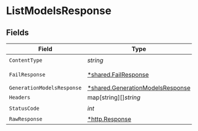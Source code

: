# ListModelsResponse


## Fields

| Field                                                                               | Type                                                                                | Required                                                                            | Description                                                                         |
| ----------------------------------------------------------------------------------- | ----------------------------------------------------------------------------------- | ----------------------------------------------------------------------------------- | ----------------------------------------------------------------------------------- |
| `ContentType`                                                                       | *string*                                                                            | :heavy_check_mark:                                                                  | N/A                                                                                 |
| `FailResponse`                                                                      | [*shared.FailResponse](../../models/shared/failresponse.md)                         | :heavy_minus_sign:                                                                  | Bad Request                                                                         |
| `GenerationModelsResponse`                                                          | [*shared.GenerationModelsResponse](../../models/shared/generationmodelsresponse.md) | :heavy_minus_sign:                                                                  | N/A                                                                                 |
| `Headers`                                                                           | map[string][]*string*                                                               | :heavy_minus_sign:                                                                  | N/A                                                                                 |
| `StatusCode`                                                                        | *int*                                                                               | :heavy_check_mark:                                                                  | N/A                                                                                 |
| `RawResponse`                                                                       | [*http.Response](https://pkg.go.dev/net/http#Response)                              | :heavy_minus_sign:                                                                  | N/A                                                                                 |